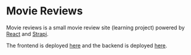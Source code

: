 # Movie Reviews 

Movie reviews is a small movie review site (learning project) powered by [React](https://reactjs.org/) and [Strapi](https://strapi.io/).

The frontend is deployed [here](https://devjoda-movie-reviews.herokuapp.com/) and the backend is deployed [here](https://cryptic-mountain-38259.herokuapp.com/).
